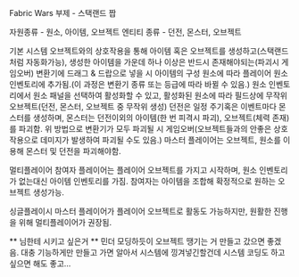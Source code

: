 Fabric Wars
부제 - 스택랜드 짭

자원종류 - 원소, 아이템, 오브젝트
엔티티 종류 - 던전, 몬스터, 오브젝트

기본 시스템
오브젝트와의 상호작용을 통해 아이템 혹은 오브젝트를 생성하고(스택랜드처럼 자동화가능),
생성한 아이템을 가운데 하나 이상은 반드시 존재해야되는(파괴시 게임오버) 변환기에 
드래그 & 드랍으로 넣을 시 아이템의 구성 원소에 따라 플레이어 원소 인벤토리에 추가됨.(이 과정은 변환기 종류 또는 등급에 따라 바뀔 수 있음.)
원소 인벤토리에서 원소 패널을 선택하여 활성화할 수 있고, 활성화된 원소에 따라 필드상에 무작위 오브젝트(던전, 몬스터, 오브젝트 중 무작위 생성)
던전은 일정 주기혹은 이벤트마다 몬스터를 생성하며, 몬스터는 던전이외의 아이템(한 번 피격시 파괴), 오브젝트(체력 존재)를 파괴함.
위 방법으로 변환기가 모두 파괴될 시 게임오버(오브젝트들과의 안좋은 상호작용으로 데미지가 발생하여 파괴될 수도 있음.)
마스터 플레이어는 오브젝트, 원소를 이용해 몬스터 및 던전을 파괴해야함.

멀티플레이어
참여자 플레이어는 플레이어 오브젝트를 가지고 시작하며, 원소 인벤토리가 없는대신 아이템 인벤토리를 가짐. 
참여자는 아이템을 조합해 확정적으로 원하는 오브젝트 생성가능.

싱글플레이시 마스터 플레이어가 플레이어 오브젝트로 활동도 가능하지만, 원활한 진행을 위해 멀티플레이어가 권장됨.

** 님한테 시키고 싶은거 **
민더 모딩하듯이 오브젝트 땡기는 거 만들고 갔으면 좋겠음.
대충 기능하게만 만들고 가면 알아서 시스템에 낑겨넣긴할건데 시스템 코딩도 하고 싶으면 해도 좋고...